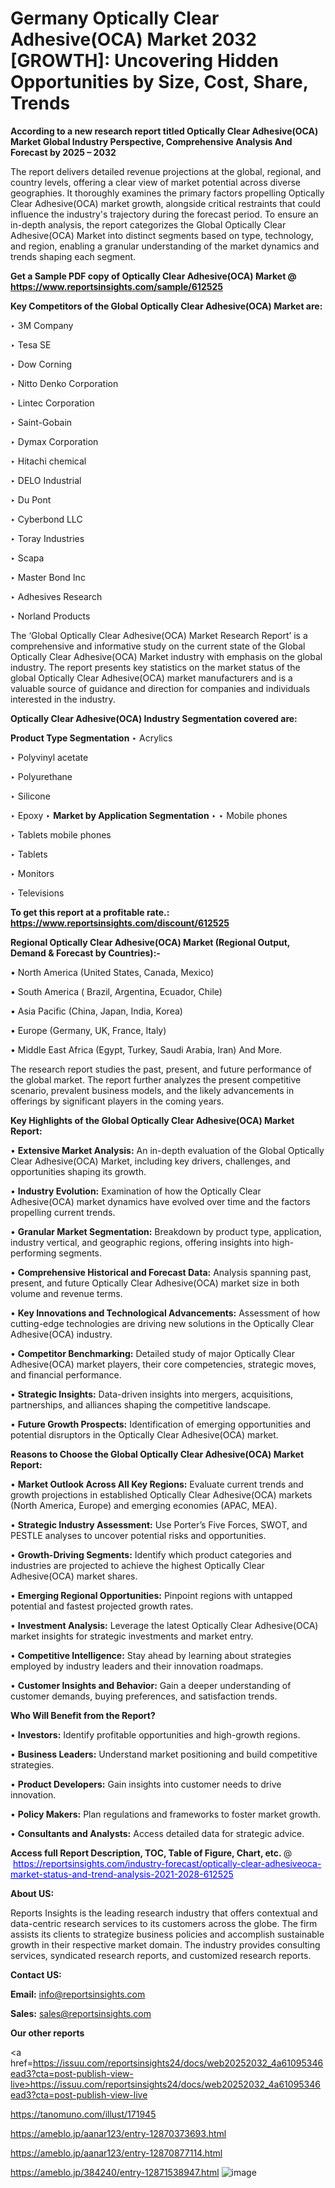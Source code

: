 # Germany Optically Clear Adhesive(OCA) Market 2032 [GROWTH]: Uncovering Hidden Opportunities by Size, Cost, Share, Trends

<strong>According to a new research report titled Optically Clear Adhesive(OCA) Market Global Industry Perspective, Comprehensive Analysis And Forecast by 2025 – 2032</strong>

The report delivers detailed revenue projections at the global, regional, and country levels, offering a clear view of market potential across diverse geographies. It thoroughly examines the primary factors propelling Optically Clear Adhesive(OCA) market growth, alongside critical restraints that could influence the industry's trajectory during the forecast period. To ensure an in-depth analysis, the report categorizes the Global Optically Clear Adhesive(OCA) Market into distinct segments based on type, technology, and region, enabling a granular understanding of the market dynamics and trends shaping each segment.

<strong>Get a Sample PDF copy of Optically Clear Adhesive(OCA) Market </strong><strong>@<a href=https://www.reportsinsights.com/sample/612525 style=color:#0000ff;> https://www.reportsinsights.com/sample/612525</a></strong></font>

<strong>Key Competitors of the Global Optically Clear Adhesive(OCA) Market are:</strong>

‣ 3M Company

‣ Tesa SE

‣ Dow Corning

‣ Nitto Denko Corporation

‣ Lintec Corporation

‣ Saint-Gobain

‣ Dymax Corporation

‣ Hitachi chemical

‣ DELO Industrial

‣ Du Pont

‣ Cyberbond LLC

‣ Toray Industries

‣ Scapa

‣ Master Bond Inc

‣ Adhesives Research

‣ Norland Products

The ‘Global Optically Clear Adhesive(OCA) Market Research Report’ is a comprehensive and informative study on the current state of the Global Optically Clear Adhesive(OCA) Market industry with emphasis on the global industry. The report presents key statistics on the market status of the global Optically Clear Adhesive(OCA) market manufacturers and is a valuable source of guidance and direction for companies and individuals interested in the industry.

<strong>Optically Clear Adhesive(OCA) Industry Segmentation covered are:</strong>

<strong>Product Type Segmentation</strong>
‣
Acrylics

‣ Polyvinyl acetate

‣ Polyurethane

‣ Silicone

‣ Epoxy
‣ 
<strong>Market by Application Segmentation</strong>
‣
‣  Mobile phones

‣ Tablets mobile phones

‣ Tablets

‣ Monitors

‣ Televisions

<strong>To get this report at a profitable rate.: <a href=https://www.reportsinsights.com/discount/612525 style=color:#0000ff;>https://www.reportsinsights.com/discount/612525</a></strong></font>

<strong>Regional Optically Clear Adhesive(OCA) Market (Regional Output, Demand &amp; Forecast by Countries):-</strong>

• North America (United States, Canada, Mexico)

• South America ( Brazil, Argentina, Ecuador, Chile)

• Asia Pacific (China, Japan, India, Korea)

• Europe (Germany, UK, France, Italy)

• Middle East Africa (Egypt, Turkey, Saudi Arabia, Iran) And More.

The research report studies the past, present, and future performance of the global market. The report further analyzes the present competitive scenario, prevalent business models, and the likely advancements in offerings by significant players in the coming years.

<strong>Key Highlights of the Global Optically Clear Adhesive(OCA) Market Report:</strong>

• <strong>Extensive Market Analysis:</strong> An in-depth evaluation of the Global Optically Clear Adhesive(OCA) Market, including key drivers, challenges, and opportunities shaping its growth.

• <strong>Industry Evolution:</strong> Examination of how the Optically Clear Adhesive(OCA) market dynamics have evolved over time and the factors propelling current trends.

• <strong>Granular Market Segmentation:</strong> Breakdown by product type, application, industry vertical, and geographic regions, offering insights into high-performing segments.

• <strong>Comprehensive Historical and Forecast Data:</strong> Analysis spanning past, present, and future Optically Clear Adhesive(OCA) market size in both volume and revenue terms.

• <strong>Key Innovations and Technological Advancements:</strong> Assessment of how cutting-edge technologies are driving new solutions in the Optically Clear Adhesive(OCA) industry.

• <strong>Competitor Benchmarking:</strong> Detailed study of major Optically Clear Adhesive(OCA) market players, their core competencies, strategic moves, and financial performance.

• <strong>Strategic Insights:</strong> Data-driven insights into mergers, acquisitions, partnerships, and alliances shaping the competitive landscape.

• <strong>Future Growth Prospects:</strong> Identification of emerging opportunities and potential disruptors in the Optically Clear Adhesive(OCA) market.

<strong>Reasons to Choose the Global Optically Clear Adhesive(OCA) Market Report:</strong>

• <strong>Market Outlook Across All Key Regions:</strong> Evaluate current trends and growth projections in established Optically Clear Adhesive(OCA) markets (North America, Europe) and emerging economies (APAC, MEA).

• <strong>Strategic Industry Assessment:</strong> Use Porter’s Five Forces, SWOT, and PESTLE analyses to uncover potential risks and opportunities.

• <strong>Growth-Driving Segments:</strong> Identify which product categories and industries are projected to achieve the highest Optically Clear Adhesive(OCA) market shares.

• <strong>Emerging Regional Opportunities:</strong> Pinpoint regions with untapped potential and fastest projected growth rates.

• <strong>Investment Analysis:</strong> Leverage the latest Optically Clear Adhesive(OCA) market insights for strategic investments and market entry.

• <strong>Competitive Intelligence:</strong> Stay ahead by learning about strategies employed by industry leaders and their innovation roadmaps.

• <strong>Customer Insights and Behavior:</strong> Gain a deeper understanding of customer demands, buying preferences, and satisfaction trends.

<strong>Who Will Benefit from the Report?</strong>

• <strong>Investors:</strong> Identify profitable opportunities and high-growth regions.

• <strong>Business Leaders:</strong> Understand market positioning and build competitive strategies.

• <strong>Product Developers:</strong> Gain insights into customer needs to drive innovation.

• <strong>Policy Makers:</strong> Plan regulations and frameworks to foster market growth.

• <strong>Consultants and Analysts:</strong> Access detailed data for strategic advice.
</ul>
<strong>Access full Report Description, TOC, Table of Figure, Chart, etc. </strong>@  <a href=https://reportsinsights.com/industry-forecast/optically-clear-adhesiveoca-market-status-and-trend-analysis-2021-2028-612525 style=color:#0000ff;>https://reportsinsights.com/industry-forecast/optically-clear-adhesiveoca-market-status-and-trend-analysis-2021-2028-612525</a></font>

<strong><strong>About US</strong>:</strong>

Reports Insights is the leading research industry that offers contextual and data-centric research services to its customers across the globe. The firm assists its clients to strategize business policies and accomplish sustainable growth in their respective market domain. The industry provides consulting services, syndicated research reports, and customized research reports.

<strong>Contact US:</strong>

<p class=""""><b>Email:</b> <a href=mailto:info@reportsinsights.com>info@reportsinsights.com</a></p>
<p class=""""><b>Sales:</b> <a href=mailto:sales@reportsinsights.com>sales@reportsinsights.com</a></p>

<strong>Our other reports</strong>

<a href=https://issuu.com/reportsinsights24/docs/web20252032_4a61095346ead3?cta=post-publish-view-live>https://issuu.com/reportsinsights24/docs/web20252032_4a61095346ead3?cta=post-publish-view-live</a>

<a href=https://tanomuno.com/illust/171945>https://tanomuno.com/illust/171945</a>

<a href=https://ameblo.jp/aanar123/entry-12870373693.html>https://ameblo.jp/aanar123/entry-12870373693.html</a>

<a href=https://ameblo.jp/aanar123/entry-12870877114.html>https://ameblo.jp/aanar123/entry-12870877114.html</a>

<a href=https://ameblo.jp/384240/entry-12871538947.html>https://ameblo.jp/384240/entry-12871538947.html</a>
![image](https://github.com/user-attachments/assets/de8d821e-0b3f-492e-a2f3-29a6b9f5655d)
